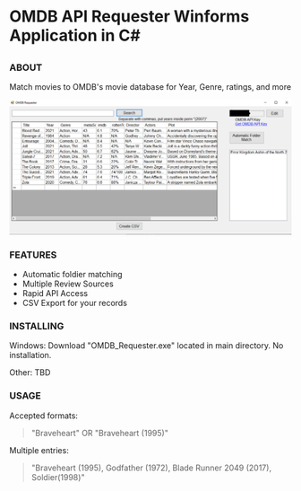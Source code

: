 # OMDB API Requester Winforms Application in C#

## 

### ABOUT

Match movies to OMDB's movie database for Year, Genre, ratings, and more

![alt text](https://raw.githubusercontent.com/jatoran/omdbRequester/main/images/omdbReqSS1.png)

### FEATURES

* Automatic foldier matching
* Multiple Review Sources
* Rapid API Access
* CSV Export for your records

### INSTALLING

Windows: Download "OMDB_Requester.exe" located in main directory.   No installation.

Other: TBD

### USAGE

Accepted formats:

>"Braveheart" OR "Braveheart (1995)"

Multiple entries:

>"Braveheart (1995), Godfather (1972), Blade Runner 2049 (2017), Soldier(1998)"

